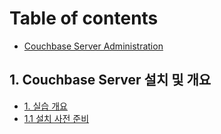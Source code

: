 # Table of contents

* [Couchbase Server Administration](README.md)

## 1. Couchbase Server 설치 및 개요

* [1. 실습 개요](1.-couchbase-server/1..md)
* [1.1 설치 사전 준비](1.-couchbase-server/1.1.md)
